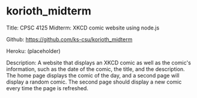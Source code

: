 # korioth_midterm

Title: CPSC 4125 Midterm: XKCD comic website using node.js

Github: https://github.com/ks-csu/korioth_midterm

Heroku: (placeholder)

Description: A website that displays an XKCD comic as well as the comic's information, such as the date of the comic, the title, and the description.
The home page displays the comic of the day, and a second page will display a random comic. The second page should display a new comic every time the page is refreshed.